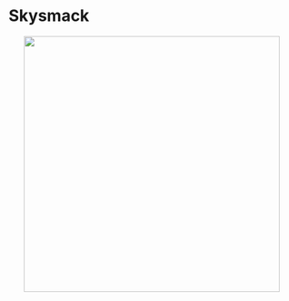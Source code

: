 # Skysmack

<p align="center"><img src="https://raw.githubusercontent.com/skysmack/skysmack-web/master/apps/web/web-commercial/src/assets/icons/android-chrome-512x512.png" width="450"></p>